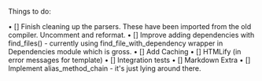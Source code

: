 Things to do:

• [] Finish cleaning up the parsers. These have been imported from the old compiler. Uncomment and reformat.
• [] Improve adding dependencies with find_files() - currently using find_file_with_dependency wrapper in Dependencies module which is gross.
• [] Add Caching
• [] HTMLify (in error messages for template)
• [] Integration tests
• [] Markdown Extra
• [] Implement alias_method_chain - it's just lying around there.